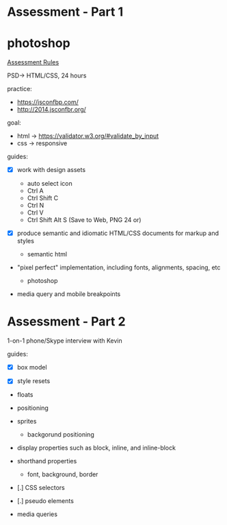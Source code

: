 
# Assessment - Part 1

photoshop
=======================
[Assessment Rules](https://launchschool.com/gists/99b650e4)

PSD-> HTML/CSS, 24 hours

practice:
- https://jsconfbp.com/
- http://2014.jsconfbr.org/

goal:
- html -> https://validator.w3.org/#validate_by_input
- css -> responsive

guides:
- [x] work with design assets
  + auto select icon
  + Ctrl A
  + Ctrl Shift C
  + Ctrl N 
  + Ctrl V
  + Ctrl Shift Alt S (Save to Web, PNG 24 or)

- [x] produce semantic and idiomatic HTML/CSS documents for markup and styles
  + semantic html

- "pixel perfect" implementation, including fonts, alignments, spacing, etc
  + photoshop

- media query and mobile breakpoints

# Assessment - Part 2
1-on-1 phone/Skype interview with Kevin

guides:

- [x] box model

- [x] style resets

- floats

- positioning

- sprites
  + backgorund positioning

- display properties such as block, inline, and inline-block

- shorthand properties
  + font, background, border

- [.] CSS selectors

- [.] pseudo elements

- media queries